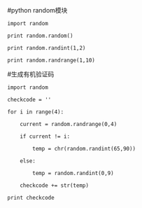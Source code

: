 #python random模块

    import random

    print random.random()

    print random.randint(1,2)

    print random.randrange(1,10)

#生成有机验证码

    import random

    checkcode = ''

    for i in range(4):

        current = random.randrange(0,4)

        if current != i:

            temp = chr(random.randint(65,90))

        else:

            temp = random.randint(0,9)

        checkcode += str(temp)

    print checkcode
